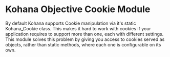 Kohana Objective Cookie Module
==============================

By default Kohana supports Cookie manipulation via it's static Kohana_Cookie
class. This makes it hard to work with cookies if your application requires to
support more than one, each with different settings. This module solves this
problem by giving you access to cookies served as objects, rather than static
methods, where each one is configurable on its own.
